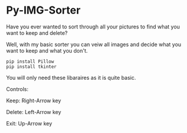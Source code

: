 # Py-IMG-Sorter
Have you ever wanted to sort through all your pictures to find what you want to keep and delete?

Well, with my basic sorter you can veiw all images and decide what you want to keep and what you don't.



```
pip install Pillow
pip install tkinter
```

You will only need these libaraires as it is quite basic.

Controls:



Keep: Right-Arrow key

Delete: Left-Arrow key

Exit: Up-Arrow key
